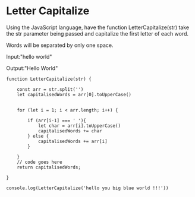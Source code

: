 # Letter Capitalize
Using the JavaScript language, have the function LetterCapitalize(str) take the str parameter being passed and capitalize the first letter of each word.

Words will be separated by only one space.

Input:"hello world"

Output:"Hello World"

```
function LetterCapitalize(str) {

    const arr = str.split('')
    let capitalisedWords = arr[0].toUpperCase()


    for (let i = 1; i < arr.length; i++) {

        if (arr[i-1] === ' '){
            let char = arr[i].toUpperCase()
            capitalisedWords += char
        } else {
            capitalisedWords += arr[i]
        }

    }
    // code goes here
    return capitalisedWords;

}

console.log(LetterCapitalize('hello you big blue world !!!'))


```
